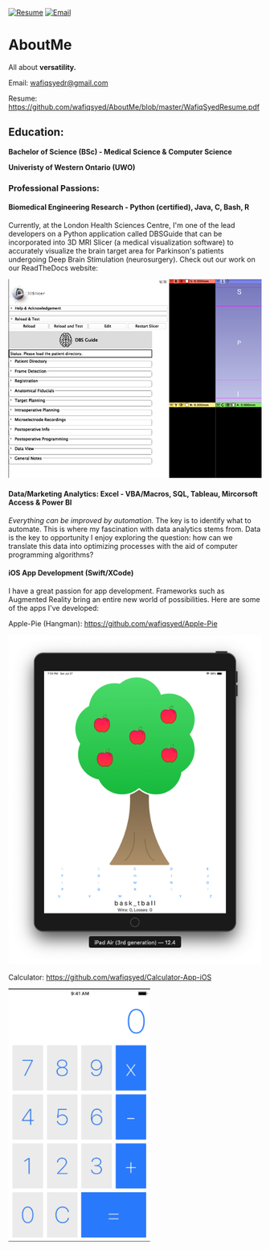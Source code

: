 [![Resume](https://img.shields.io/badge/View-Resume-success?style=for-the-badge)](WafiqSyedResume.pdf)
[![Email](https://img.shields.io/badge/Email-Wafiq-informational?style=for-the-badge&logo=Mail.Ru)](mailto:wafiqsyedr@gmail.com)

# AboutMe
All about **versatility.** 

Email: wafiqsyedr@gmail.com 

Resume: https://github.com/wafiqsyed/AboutMe/blob/master/WafiqSyedResume.pdf

## Education: 
**Bachelor of Science (BSc) - Medical Science & Computer Science** 

**Univeristy of Western Ontario (UWO)**

###  Professional Passions: 
#### Biomedical Engineering Research - Python (certified), Java, C, Bash, R
Currently, at the London Health Sciences Centre, I'm one of the lead developers on a Python application called DBSGuide that can be incorporated into 3D MRI Slicer (a medical visualization software) to accurately visualize the brain target area for Parkinson's patients undergoing Deep Brain Stimulation (neurosurgery). Check out our work on our ReadTheDocs website: 

![DBSGuide](Images/DBShome.png)

#### Data/Marketing Analytics: Excel - VBA/Macros, SQL, Tableau, Mircorsoft Access & Power BI
*Everything can be improved by automation.* The key is to identify what to automate. This is where my fascination with data analytics stems from. Data is the key to opportunity I enjoy exploring the question: how can we translate this data into optimizing processes with the aid of computer programming algorithms?
#### iOS App Development (Swift/XCode)
I have a great passion for app development. Frameworks such as Augmented Reality bring an entire new world of possibilities.
Here are some of the apps I've developed:

Apple-Pie (Hangman): https://github.com/wafiqsyed/Apple-Pie

![ApplePie](Images/applePieUI.png)

Calculator: https://github.com/wafiqsyed/Calculator-App-iOS

![CalculatorImage](Images/calculatorUI.png)




